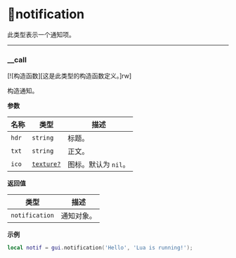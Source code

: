 # 📢notification

此类型表示一个通知项。

_________________

### __call

[![构造函数][这是此类型的构造函数定义。]rw]

构造通知。

**参数**

| 名称 | 类型 | 描述 |
| ---- | ---- | ----------- |
| `hdr` | `string` | 标题。 |
| `txt` | `string` | 正文。 |
| `ico` | [`texture?`](/api/draw/managed/texture "此类型表示一个纹理对象。") | 图标。默认为 `nil`。 |

**返回值**

| 类型 | 描述 |
| ---- | ----------- |
| `notification` | 通知对象。 |

**示例**

```lua
local notif = gui.notification('Hello', 'Lua is running!');
```